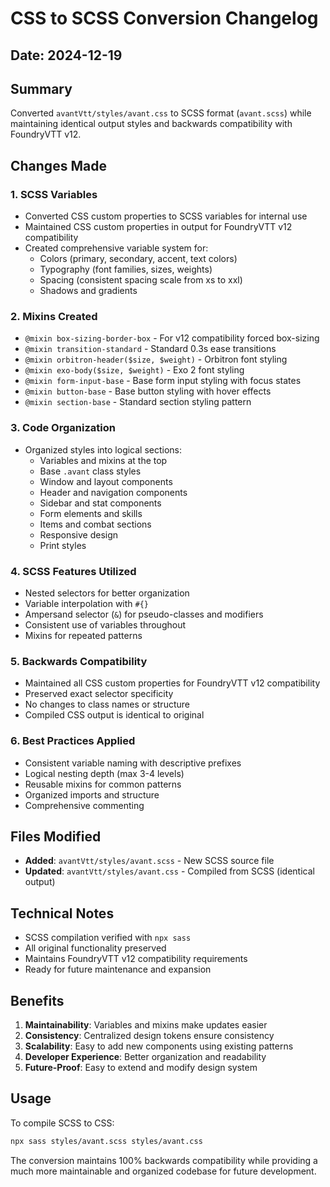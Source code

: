# CSS to SCSS Conversion Changelog

## Date: 2024-12-19

## Summary
Converted `avantVtt/styles/avant.css` to SCSS format (`avant.scss`) while maintaining identical output styles and backwards compatibility with FoundryVTT v12.

## Changes Made

### 1. SCSS Variables
- Converted CSS custom properties to SCSS variables for internal use
- Maintained CSS custom properties in output for FoundryVTT v12 compatibility
- Created comprehensive variable system for:
  - Colors (primary, secondary, accent, text colors)
  - Typography (font families, sizes, weights)
  - Spacing (consistent spacing scale from xs to xxl)
  - Shadows and gradients

### 2. Mixins Created
- `@mixin box-sizing-border-box` - For v12 compatibility forced box-sizing
- `@mixin transition-standard` - Standard 0.3s ease transitions
- `@mixin orbitron-header($size, $weight)` - Orbitron font styling
- `@mixin exo-body($size, $weight)` - Exo 2 font styling
- `@mixin form-input-base` - Base form input styling with focus states
- `@mixin button-base` - Base button styling with hover effects
- `@mixin section-base` - Standard section styling pattern

### 3. Code Organization
- Organized styles into logical sections:
  - Variables and mixins at the top
  - Base `.avant` class styles
  - Window and layout components
  - Header and navigation components
  - Sidebar and stat components
  - Form elements and skills
  - Items and combat sections
  - Responsive design
  - Print styles

### 4. SCSS Features Utilized
- Nested selectors for better organization
- Variable interpolation with `#{}`
- Ampersand selector (`&`) for pseudo-classes and modifiers
- Consistent use of variables throughout
- Mixins for repeated patterns

### 5. Backwards Compatibility
- Maintained all CSS custom properties for FoundryVTT v12 compatibility
- Preserved exact selector specificity
- No changes to class names or structure
- Compiled CSS output is identical to original

### 6. Best Practices Applied
- Consistent variable naming with descriptive prefixes
- Logical nesting depth (max 3-4 levels)
- Reusable mixins for common patterns
- Organized imports and structure
- Comprehensive commenting

## Files Modified
- **Added**: `avantVtt/styles/avant.scss` - New SCSS source file
- **Updated**: `avantVtt/styles/avant.css` - Compiled from SCSS (identical output)

## Technical Notes
- SCSS compilation verified with `npx sass`
- All original functionality preserved
- Maintains FoundryVTT v12 compatibility requirements
- Ready for future maintenance and expansion

## Benefits
1. **Maintainability**: Variables and mixins make updates easier
2. **Consistency**: Centralized design tokens ensure consistency
3. **Scalability**: Easy to add new components using existing patterns
4. **Developer Experience**: Better organization and readability
5. **Future-Proof**: Easy to extend and modify design system

## Usage
To compile SCSS to CSS:
```bash
npx sass styles/avant.scss styles/avant.css
```

The conversion maintains 100% backwards compatibility while providing a much more maintainable and organized codebase for future development. 